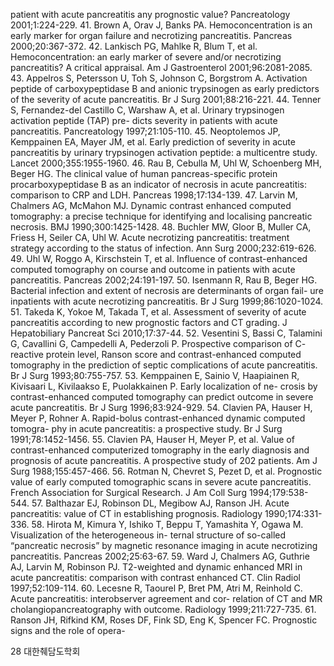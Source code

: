 patient with acute pancreatitis any prognostic value? Pancreatology 2001;1:224-229.
41. Brown A, Orav J, Banks PA. Hemoconcentration is an early marker for organ failure and necrotizing pancreatitis. Pancreas 2000;20:367-372.
42. Lankisch PG, Mahlke R, Blum T, et al. Hemoconcentration: an early marker of severe and/or necrotizing pancreatitis? A critical appraisal. Am J Gastroenterol 2001;96:2081-2085.
43. Appelros S, Petersson U, Toh S, Johnson C, Borgstrom A. Activation peptide of carboxypeptidase B and anionic trypsinogen as early predictors of the severity of acute pancreatitis. Br J Surg 2001;88:216-221.
44. Tenner S, Fernandez-del Castillo C, Warshaw A, et al. Urinary trypsinogen activation peptide (TAP) pre- dicts severity in patients with acute pancreatitis. Pancreatology 1997;21:105-110.
45. Neoptolemos JP, Kemppainen EA, Mayer JM, et al. Early prediction of severity in acute pancreatitis by urinary trypsinogen activation peptide: a multicentre study. Lancet 2000;355:1955-1960.
46. Rau B, Cebulla M, Uhl W, Schoenberg MH, Beger HG. The clinical value of human pancreas-specific protein procarboxypeptidase B as an indicator of necrosis in acute pancreatitis: comparison to CRP and LDH. Pancreas 1998;17:134-139.
47. Larvin M, Chalmers AG, McMahon MJ. Dynamic contrast enhanced computed tomography: a precise technique for identifying and localising pancreatic necrosis. BMJ 1990;300:1425-1428.
48. Buchler MW, Gloor B, Muller CA, Friess H, Seiler CA, Uhl W. Acute necrotizing pancreatitis: treatment strategy according to the status of infection. Ann Surg 2000;232:619-626.
49. Uhl W, Roggo A, Kirschstein T, et al. Influence of contrast-enhanced computed tomography on course and outcome in patients with acute pancreatitis. Pancreas 2002;24:191-197.
50. Isenmann R, Rau B, Beger HG. Bacterial infection and extent of necrosis are determinants of organ fail- ure inpatients with acute necrotizing pancreatitis. Br J Surg 1999;86:1020-1024.
51. Takeda K, Yokoe M, Takada T, et al. Assessment of severity of acute pancreatitis according to new prognostic factors and CT grading. J Hepatobiliary Pancreat Sci 2010;17:37-44.
52. Vesentini S, Bassi C, Talamini G, Cavallini G, Campedelli A, Pederzoli P. Prospective comparison of C- reactive protein level, Ranson score and contrast-enhanced computed tomography in the prediction of septic complications of acute pancreatitis. Br J Surg 1993;80:755-757.
53. Kemppainen E, Sainio V, Haapiainen R, Kivisaari L, Kivilaakso E, Puolakkainen P. Early localization of ne- crosis by contrast-enhanced computed tomography can predict outcome in severe acute pancreatitis. Br J Surg 1996;83:924-929.
54. Clavien PA, Hauser H, Meyer P, Rohner A. Rapid-bolus contrast-enhanced dynamic computed tomogra- phy in acute pancreatitis: a prospective study. Br J Surg 1991;78:1452-1456.
55. Clavien PA, Hauser H, Meyer P, et al. Value of contrast-enhanced computerized tomography in the early diagnosis and prognosis of acute pancreatitis. A prospective study of 202 patients. Am J Surg 1988;155:457-466.
56. Rotman N, Chevret S, Pezet D, et al. Prognostic value of early computed tomographic scans in severe acute pancreatitis. French Association for Surgical Research. J Am Coll Surg 1994;179:538-544.
57. Balthazar EJ, Robinson DL, Megibow AJ, Ranson JH. Acute pancreatitis: value of CT in establishing prognosis. Radiology 1990;174:331-336.
58. Hirota M, Kimura Y, Ishiko T, Beppu T, Yamashita Y, Ogawa M. Visualization of the heterogeneous in- ternal structure of so-called “pancreatic necrosis” by magnetic resonance imaging in acute necrotizing pancreatitis. Pancreas 2002;25:63-67.
59. Ward J, Chalmers AG, Guthrie AJ, Larvin M, Robinson PJ. T2-weighted and dynamic enhanced MRI in acute pancreatitis: comparison with contrast enhanced CT. Clin Radiol 1997;52:109-114.
60. Lecesne R, Taourel P, Bret PM, Atri M, Reinhold C. Acute pancreatitis: interobserver agreement and cor- relation of CT and MR cholangiopancreatography with outcome. Radiology 1999;211:727-735.
61. Ranson JH, Rifkind KM, Roses DF, Fink SD, Eng K, Spencer FC. Prognostic signs and the role of opera-

<PAGE>28 대한췌담도학회